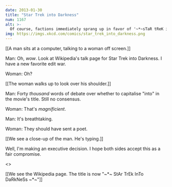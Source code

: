 ```yaml
---
date: 2013-01-30
title: "Star Trek into Darkness"
num: 1167
alt: >-
  Of course, factions immediately sprang up in favor of '~*~sTaR tReK iNtO dArKnEsS~*~', 'xX_StAr TrEk InTo DaRkNess_Xx', and 'Star Trek lnto Darkness' (that's a lowercase 'L').
img: https://imgs.xkcd.com/comics/star_trek_into_darkness.png
---
```

[[A man sits at a computer, talking to a woman off screen.]]

Man: Oh, *wow*. Look at Wikipedia's talk page for Star Trek into Darkness. I have a new favorite edit war. 

Woman: Oh? 

[[The woman walks up to look over his shoulder.]]

Man: Forty *thousand* words of debate over whether to capitalise "into" in the movie's title. Still no consensus.

Woman: That's *magnificient*.

Man: It's breathtaking. 

Woman: They should have sent a poet. 

[[We see a close-up of the man. He's typing.]]

Well, I'm making an executive decision. I hope both sides accept this as a fair compromise. 

<<Type type>>

[[We see the Wikipedia page. The title is now "~*~ StAr TrEk InTo DaRkNeSs ~*~"]]


